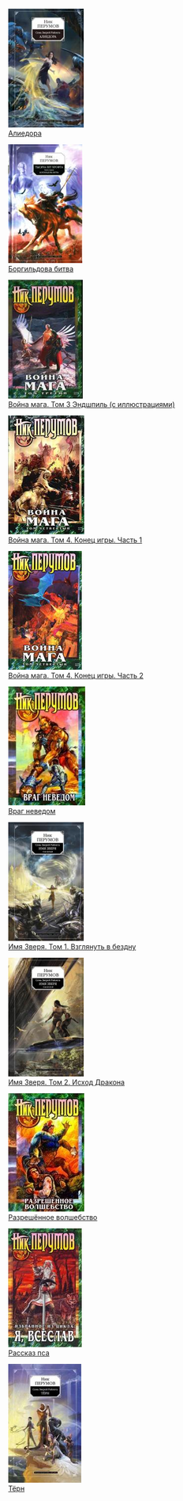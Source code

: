 ![](Алиедора.jpg)  
[Алиедора](Алиедора)

![](Боргильдова%20битва.jpg)  
[Боргильдова битва](Боргильдова%20битва)

![](Война%20мага.%20Том%203%20Эндшпиль%20(с%20иллюстрациями).jpg)  
[Война мага. Том 3 Эндшпиль (с иллюстрациями)](Война%20мага.%20Том%203%20Эндшпиль%20(с%20иллюстрациями))

![](Война%20мага.%20Том%204.%20Конец%20игры.%20Часть%201.jpg)  
[Война мага. Том 4. Конец игры. Часть 1](Война%20мага.%20Том%204.%20Конец%20игры.%20Часть%201)

![](Война%20мага.%20Том%204.%20Конец%20игры.%20Часть%202.jpg)  
[Война мага. Том 4. Конец игры. Часть 2](Война%20мага.%20Том%204.%20Конец%20игры.%20Часть%202)

![](Враг%20неведом.jpg)  
[Враг неведом](Враг%20неведом)

![](Имя%20Зверя.%20Том%201.%20Взглянуть%20в%20бездну.jpg)  
[Имя Зверя. Том 1. Взглянуть в бездну](Имя%20Зверя.%20Том%201.%20Взглянуть%20в%20бездну)

![](Имя%20Зверя.%20Том%202.%20Исход%20Дракона.jpg)  
[Имя Зверя. Том 2. Исход Дракона](Имя%20Зверя.%20Том%202.%20Исход%20Дракона)

![](Разрешённое%20волшебство.jpg)  
[Разрешённое волшебство](Разрешённое%20волшебство)

![](Рассказ%20пса.jpg)  
[Рассказ пса](Рассказ%20пса)

![](Тёрн.jpg)  
[Тёрн](Тёрн)
